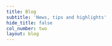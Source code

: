```yaml
---
title: Blog
subtitle: 'News, tips and highlights'
hide_title: false
col_number: two
layout: blog
---
```

